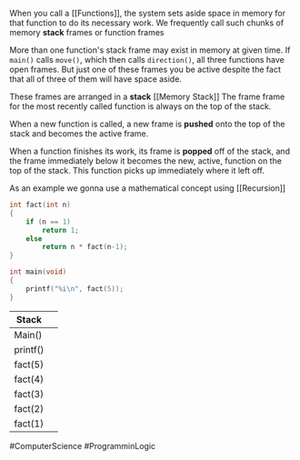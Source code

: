 When you call a [[Functions]], the system sets aside space in memory for that function to do its necessary work.
	We frequently call such chunks of memory **stack** frames or function frames

More than one function's stack frame may exist in memory at given time. If `main()` calls `move()`, which then calls `direction()`, all three functions have open frames. But just one of these frames you be active despite the fact that all of three of them will have space aside.

These frames are arranged in a **stack** [[Memory Stack]] The frame frame for the most recently called function is always on the top of the stack.

When a new function is called, a new frame is **pushed** onto the top of the stack and becomes the active frame.

When a function finishes its work, its frame is **popped** off of the stack, and the frame immediately below it becomes the new, active, function on the top of the stack. This function picks up immediately where it left off.

As an example we gonna use a mathematical concept using [[Recursion]]

```C
int fact(int n)
{
	if (n == 1)
		return 1;
	else
		return n * fact(n-1);
}

int main(void)
{
	printf("%i\n", fact(5));
}
```


|Stack| |
|-------| - | 
|Main()| |
|printf()| |
|fact(5)| |
|fact(4)| |
|fact(3)| |
|fact(2)| |
|fact(1)| |


#ComputerScience #ProgramminLogic